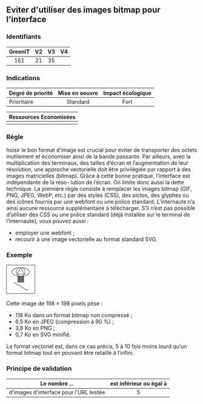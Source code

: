 ## Eviter d'utiliser des images bitmap pour l'interface

### Identifiants

| GreenIT |  V2  |  V3  |  V4  |
|:-------:|:----:|:----:|:----:|
|  161    | 21  | 35  |      |

### Indications

| Degré de priorité |      Mise en oeuvre       |  Impact écologique    | 
|-------------------|:-------------------------:|:---------------------:|
|  Prioritaire      |   Standard                |  Fort                 | 


|Ressources Economisées                                      |
|:----------------------------------------------------------:|
|    |

### Règle

hoisir le bon format d’image est crucial pour éviter de transporter des octets inutilement et économiser ainsi de la bande passante. Par ailleurs, avec la multiplication des terminaux, des tailles d’écran et l’augmentation de leur résolution, une approche vectorielle doit être privilégiée par rapport à des images matricielles (bitmap).
Grâce à cette bonne pratique, l’interface est indépendante de la réso- lution de l’écran. On limite donc aussi la dette technique.
La première règle consiste à remplacer les images bitmap (GIF, PNG, JPEG, WebP, etc.) par des styles (CSS), des pictos, des glyphes ou des icônes fournis par une webfont ou une police standard. L’internaute n’a ainsi aucune ressource supplémentaire à télécharger.
S’il n’est pas possible d’utiliser des CSS ou une police standard (déjà installée sur le terminal de l’internaute), vous pouvez aussi :
 - employer une webfont ;
 - recourir à une image vectorielle au format standard SVG.


### Exemple


![img.png](img.png)

Cette image de 198 × 198 pixels pèse : 
 - 118 Ko dans un format bitmap non compressé ;
 - 6,5 Ko en JPEG (compression à 90 %) ;
 - 3,8 Ko en PNG ;
 - 0,7 Ko en SVG minifié.

Le format vectoriel est, dans ce cas précis, 5 à 10 fois moins lourd qu’un format bitmap tout en pouvant être retaillé à l’infini.

### Principe de validation

| Le nombre ...     | est inférieur ou égal à   |  
|-------------------|:-------------------------:|
| d'images d'interface pour l'URL testée   | 5  |
